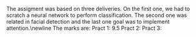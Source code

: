 The assigment was based on three deliveries. On the first one, we had to scratch a neural network to perform classification. The second one was related in facial detection and the last one goal was to implement attention.\newline
The marks are:
Pract 1: 9.5
Pract 2:
Pract 3:
